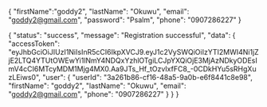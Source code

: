 {
    "firstName":"goddy2",
    "lastName": "Okuwu",
    "email": "goddy2@gmail.com",
    "password": "Psalm",
    "phone": "0907286227"
}


{
    "status": "success",
    "message": "Registration successful",
    "data": {
        "accessToken": "eyJhbGciOiJIUzI1NiIsInR5cCI6IkpXVCJ9.eyJ1c2VySWQiOiIzYTI2MWI4Ni1jZjE2LTQ4YTUtOWEwYi1lNmY4NDQxYzhlOTgiLCJpYXQiOjE3MjAzNDkyODEsImV4cCI6MTcyMDM1Mjg4MX0.Aa9JTs_Hf_tOzvIxfFC8_-0CDkHYu5sRHgXuzLEiws0",
        "user": {
            "userId": "3a261b86-cf16-48a5-9a0b-e6f8441c8e98",
            "firstName": "goddy2",
            "lastName": "Okuwu",
            "email": "goddy2@gmail.com",
            "phone": "0907286227"
        }
    }
}

